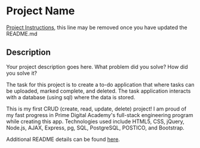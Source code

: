 # Project Name

[Project Instructions](./INSTRUCTIONS.md), this line may be removed once you have updated the README.md

## Description

Your project description goes here. What problem did you solve? How did you solve it?

The task for this project is to create a to-do application that where tasks can be uploaded, marked complete, and deleted. The task application interacts with a database (using sql) where the data is stored.

This is my first CRUD (create, read, update, delete) project! I am proud of my fast progress in Prime Digital Academy's full-stack engineering program while creating this app. Technologies used include HTML5, CSS, jQuery, Node.js, AJAX, Express, pg, SQL, PostgreSQL, POSTICO, and Bootstrap.

Additional README details can be found [here](https://github.com/PrimeAcademy/readme-template/blob/master/README.md).
